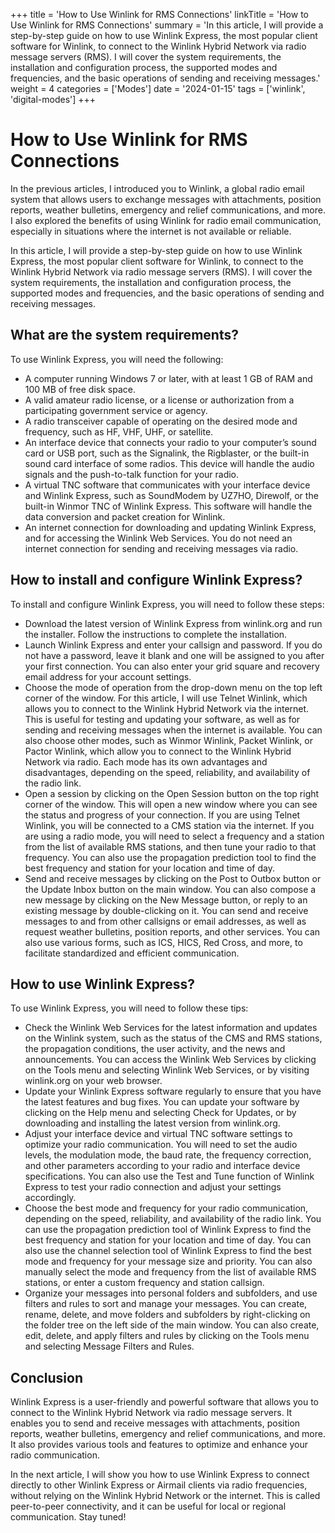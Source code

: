 +++
title = 'How to Use Winlink for RMS Connections'
linkTitle = 'How to Use Winlink for RMS Connections'
summary = 'In this article, I will provide a step-by-step guide on how to use Winlink Express, the most popular client software for Winlink, to connect to the Winlink Hybrid Network via radio message servers (RMS). I will cover the system requirements, the installation and configuration process, the supported modes and frequencies, and the basic operations of sending and receiving messages.'
weight = 4
categories = ['Modes']
date = '2024-01-15'
tags = ['winlink', 'digital-modes']
+++

# How to Use Winlink for RMS Connections
In the previous articles, I introduced you to Winlink, a global radio email system that allows users to exchange messages with attachments, position reports, weather bulletins, emergency and relief communications, and more. I also explored the benefits of using Winlink for radio email communication, especially in situations where the internet is not available or reliable.

In this article, I will provide a step-by-step guide on how to use Winlink Express, the most popular client software for Winlink, to connect to the Winlink Hybrid Network via radio message servers (RMS). I will cover the system requirements, the installation and configuration process, the supported modes and frequencies, and the basic operations of sending and receiving messages.

## What are the system requirements?
To use Winlink Express, you will need the following:

- A computer running Windows 7 or later, with at least 1 GB of RAM and 100 MB of free disk space.
- A valid amateur radio license, or a license or authorization from a participating government service or agency.
- A radio transceiver capable of operating on the desired mode and frequency, such as HF, VHF, UHF, or satellite.
- An interface device that connects your radio to your computer’s sound card or USB port, such as the Signalink, the Rigblaster, or the built-in sound card interface of some radios. This device will handle the audio signals and the push-to-talk function for your radio.
- A virtual TNC software that communicates with your interface device and Winlink Express, such as SoundModem by UZ7HO, Direwolf, or the built-in Winmor TNC of Winlink Express. This software will handle the data conversion and packet creation for Winlink.
- An internet connection for downloading and updating Winlink Express, and for accessing the Winlink Web Services. You do not need an internet connection for sending and receiving messages via radio.

## How to install and configure Winlink Express?
To install and configure Winlink Express, you will need to follow these steps:

- Download the latest version of Winlink Express from winlink.org and run the installer. Follow the instructions to complete the installation.
- Launch Winlink Express and enter your callsign and password. If you do not have a password, leave it blank and one will be assigned to you after your first connection. You can also enter your grid square and recovery email address for your account settings.
- Choose the mode of operation from the drop-down menu on the top left corner of the window. For this article, I will use Telnet Winlink, which allows you to connect to the Winlink Hybrid Network via the internet. This is useful for testing and updating your software, as well as for sending and receiving messages when the internet is available. You can also choose other modes, such as Winmor Winlink, Packet Winlink, or Pactor Winlink, which allow you to connect to the Winlink Hybrid Network via radio. Each mode has its own advantages and disadvantages, depending on the speed, reliability, and availability of the radio link.
- Open a session by clicking on the Open Session button on the top right corner of the window. This will open a new window where you can see the status and progress of your connection. If you are using Telnet Winlink, you will be connected to a CMS station via the internet. If you are using a radio mode, you will need to select a frequency and a station from the list of available RMS stations, and then tune your radio to that frequency. You can also use the propagation prediction tool to find the best frequency and station for your location and time of day.
- Send and receive messages by clicking on the Post to Outbox button or the Update Inbox button on the main window. You can also compose a new message by clicking on the New Message button, or reply to an existing message by double-clicking on it. You can send and receive messages to and from other callsigns or email addresses, as well as request weather bulletins, position reports, and other services. You can also use various forms, such as ICS, HICS, Red Cross, and more, to facilitate standardized and efficient communication.


## How to use Winlink Express?
To use Winlink Express, you will need to follow these tips:

- Check the Winlink Web Services for the latest information and updates on the Winlink system, such as the status of the CMS and RMS stations, the propagation conditions, the user activity, and the news and announcements. You can access the Winlink Web Services by clicking on the Tools menu and selecting Winlink Web Services, or by visiting winlink.org on your web browser.
- Update your Winlink Express software regularly to ensure that you have the latest features and bug fixes. You can update your software by clicking on the Help menu and selecting Check for Updates, or by downloading and installing the latest version from winlink.org.
- Adjust your interface device and virtual TNC software settings to optimize your radio communication. You will need to set the audio levels, the modulation mode, the baud rate, the frequency correction, and other parameters according to your radio and interface device specifications. You can also use the Test and Tune function of Winlink Express to test your radio connection and adjust your settings accordingly.
- Choose the best mode and frequency for your radio communication, depending on the speed, reliability, and availability of the radio link. You can use the propagation prediction tool of Winlink Express to find the best frequency and station for your location and time of day. You can also use the channel selection tool of Winlink Express to find the best mode and frequency for your message size and priority. You can also manually select the mode and frequency from the list of available RMS stations, or enter a custom frequency and station callsign.
- Organize your messages into personal folders and subfolders, and use filters and rules to sort and manage your messages. You can create, rename, delete, and move folders and subfolders by right-clicking on the folder tree on the left side of the main window. You can also create, edit, delete, and apply filters and rules by clicking on the Tools menu and selecting Message Filters and Rules.

## Conclusion
Winlink Express is a user-friendly and powerful software that allows you to connect to the Winlink Hybrid Network via radio message servers. It enables you to send and receive messages with attachments, position reports, weather bulletins, emergency and relief communications, and more. It also provides various tools and features to optimize and enhance your radio communication.

In the next article, I will show you how to use Winlink Express to connect directly to other Winlink Express or Airmail clients via radio frequencies, without relying on the Winlink Hybrid Network or the internet. This is called peer-to-peer connectivity, and it can be useful for local or regional communication. Stay tuned!
